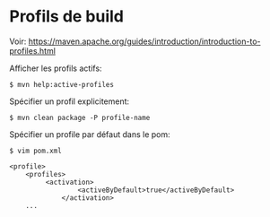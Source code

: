 # Profils de build

Voir: https://maven.apache.org/guides/introduction/introduction-to-profiles.html

Afficher les profils actifs:

	$ mvn help:active-profiles

Spécifier un profil explicitement:

	$ mvn clean package -P profile-name

Spécifier un profile par défaut dans le pom:

	$ vim pom.xml

	<profile>
		<profiles>
			 <activation>
			         <activeByDefault>true</activeByDefault>
		         </activation>
		...
